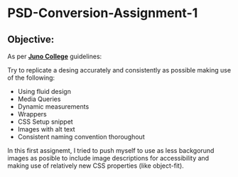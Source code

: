 # PSD-Conversion-Assignment-1

## Objective:

As per **[Juno College](https://junocollege.com)** guidelines:

Try to replicate a desing accurately and consistently as possible making use of the following:
- Using fluid design
- Media Queries
- Dynamic measurements
- Wrappers 
- CSS Setup snippet
- Images with alt text
- Consistent naming convention thoroughout

In this first assignemt, I tried to push myself to use as less backgorund images as posible to include image descriptions for accessibility and making use of relatively new CSS properties (like object-fit). 
